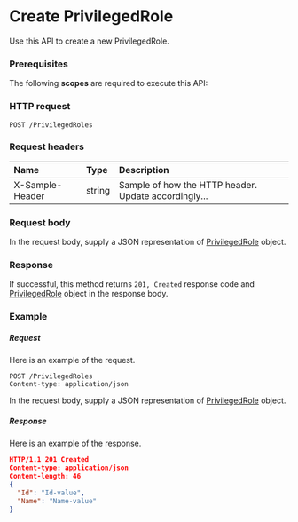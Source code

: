 # Create PrivilegedRole

Use this API to create a new PrivilegedRole.
### Prerequisites
The following **scopes** are required to execute this API: 
### HTTP request
<!-- { "blockType": "ignored" } -->
```http
POST /PrivilegedRoles

```
### Request headers
| Name       | Type | Description|
|:---------------|:--------|:----------|
| X-Sample-Header  | string  | Sample of how the HTTP header. Update accordingly...|

### Request body
In the request body, supply a JSON representation of [PrivilegedRole](../resources/privilegedrole.md) object.


### Response
If successful, this method returns `201, Created` response code and [PrivilegedRole](../resources/privilegedrole.md) object in the response body.

### Example
##### Request
Here is an example of the request.
<!-- {
  "blockType": "request",
  "name": "create_privilegedrole_from_privilegedroles"
}-->
```http
POST /PrivilegedRoles
Content-type: application/json
```
In the request body, supply a JSON representation of [PrivilegedRole](../resources/privilegedrole.md) object.
##### Response
Here is an example of the response.
<!-- {
  "blockType": "response",
  "truncated": false,
  "@odata.type": "privilegedrole"
} -->
```json
HTTP/1.1 201 Created
Content-type: application/json
Content-length: 46
{
  "Id": "Id-value",
  "Name": "Name-value"
}
```

<!-- uuid: 7320a4d7-3234-4838-bed5-0cd308c393a5
2015-10-16 09:51:16 UTC -->
<!-- {
  "type": "#page.annotation",
  "description": "Create PrivilegedRole",
  "keywords": "",
  "section": "documentation",
  "tocPath": ""
}-->
